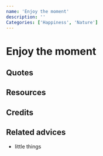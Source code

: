```yaml
---
name: 'Enjoy the moment'
description: ''
Categories: ['Happiness', 'Nature']
---
```

# Enjoy the moment


## Quotes

## Resources

## Credits

## Related advices

- little things
